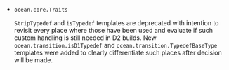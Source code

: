 * `ocean.core.Traits`

  `StripTypedef` and `isTypedef` templates are deprecated with intention to
  revisit every place where those have been used and evaluate if such custom
  handling is still needed in D2 builds. New `ocean.transition.isD1Typedef`
  and `ocean.transition.TypedefBaseType` templates were added to clearly
  differentiate such places after decision will be made.
